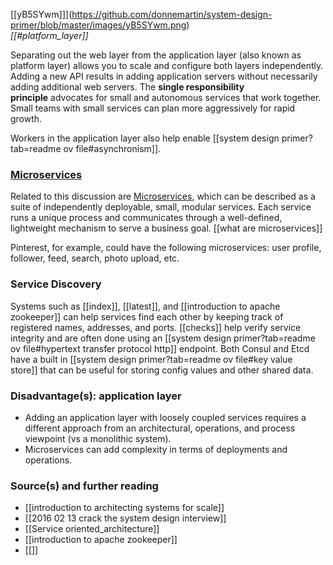 [[yB5SYwm]]](https://github.com/donnemartin/system-design-primer/blob/master/images/yB5SYwm.png)  
_[[#platform_layer]]_

Separating out the web layer from the application layer (also known as platform layer) allows you to scale and configure both layers independently. Adding a new API results in adding application servers without necessarily adding additional web servers. The **single responsibility principle** advocates for small and autonomous services that work together. Small teams with small services can plan more aggressively for rapid growth.

Workers in the application layer also help enable [[system design primer?tab=readme ov file#asynchronism]].
### [Microservices](https://github.com/SathishKumar9866/system-design-interview-prep/blob/backlinks_test/Microservices.md)
Related to this discussion are [Microservices](https://github.com/SathishKumar9866/system-design-interview-prep/blob/backlinks_test/Microservices.md), which can be described as a suite of independently deployable, small, modular services. Each service runs a unique process and communicates through a well-defined, lightweight mechanism to serve a business goal. [[what are microservices]]

Pinterest, for example, could have the following microservices: user profile, follower, feed, search, photo upload, etc.
### Service Discovery
Systems such as [[index]], [[latest]], and [[introduction to apache zookeeper]] can help services find each other by keeping track of registered names, addresses, and ports. [[checks]] help verify service integrity and are often done using an [[system design primer?tab=readme ov file#hypertext transfer protocol http]] endpoint. Both Consul and Etcd have a built in [[system design primer?tab=readme ov file#key value store]] that can be useful for storing config values and other shared data.
### Disadvantage(s): application layer
- Adding an application layer with loosely coupled services requires a different approach from an architectural, operations, and process viewpoint (vs a monolithic system).
- Microservices can add complexity in terms of deployments and operations.
### Source(s) and further reading
- [[introduction to architecting systems for scale]]
- [[2016 02 13 crack the system design interview]]
- [[Service oriented_architecture]]
- [[introduction to apache zookeeper]]
- [[]]
